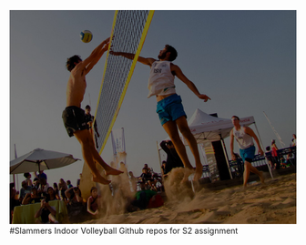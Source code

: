 ![nerds play volleyball](https://raw.githubusercontent.com/wowr00d/slammers/master/spotlight-image.jpg)
#Slammers Indoor Volleyball
Github repos for S2 assignment

